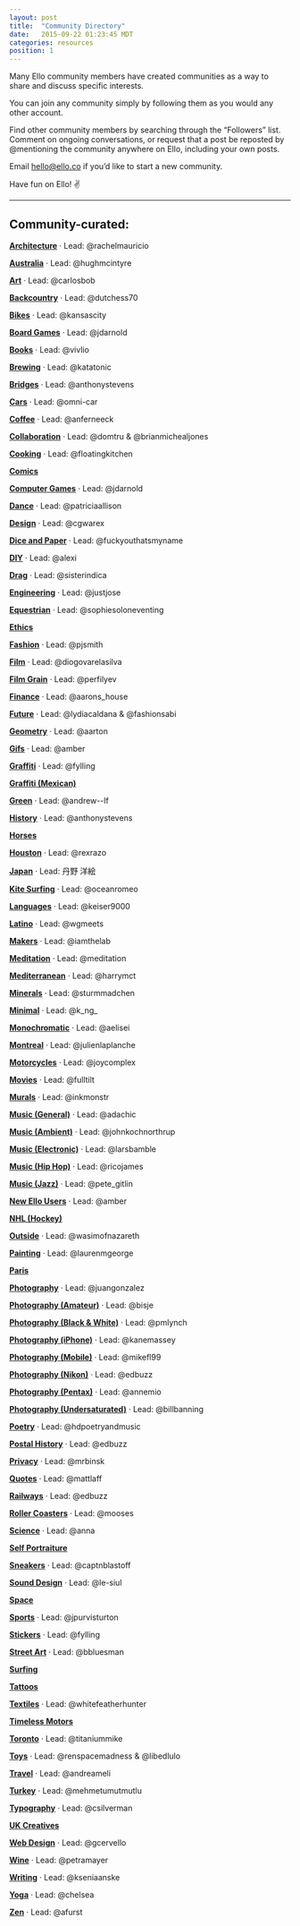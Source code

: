```yaml
---
layout: post
title:  "Community Directory"
date:   2015-09-22 01:23:45 MDT
categories: resources
position: 1
---
```


<!--- DO NOT DELETE. App links lead here. --->

Many Ello community members have created communities as a way to share and discuss specific interests. 

You can join any community simply by following them as you would any other account.

Find other community members by searching through the “Followers” list. Comment on ongoing conversations, or request that a post be reposted by @mentioning the community anywhere on Ello, including your own posts.

Email [hello@ello.co](mailto:hello@ello.co) if you’d like to start a new community.

Have fun on Ello! :v:

---

## Community-curated:

**[Architecture](https://ello.co/elloarchitecture)** · Lead: @rachelmauricio

**[Australia](https://ello.co/elloaustralia)** · Lead: @hughmcintyre

**[Art](https://ello.co/elloart)** · Lead: @carlosbob

**[Backcountry](https://ello.co/ellobackcountry)** · Lead: @dutchess70

**[Bikes](https://ello.co/bikelove)** · Lead: @kansascity

**[Board Games](https://ello.co/elloboardgames)** · Lead: @jdarnold

**[Books](https://ello.co/ellobooks)** · Lead: @vivlio

**[Brewing](https://ello.co/ellobrew)** · Lead: @katatonic

**[Bridges](https://ello.co/ellobridges)** · Lead: @anthonystevens

**[Cars](https://ello.co/ellocars)** · Lead: @omni-car

**[Coffee](https://ello.co/ellocoffeelovers)** · Lead: @anferneeck

**[Collaboration](https://ello.co/ellocollaboration)** · Lead: @domtru & @brianmichealjones

**[Cooking](https://ello.co/ellocooking)** · Lead: @floatingkitchen

**[Comics](https://ello.co/comicbuzz)**

**[Computer Games](https://ello.co/ellocomputergames)** · Lead: @jdarnold

**[Dance](https://ello.co/ellodance)** · Lead: @patriciaallison

**[Design](https://ello.co/ellodesign)** · Lead: @cgwarex

**[Dice and Paper](https://ello.co/ello_dice_and_paper)** · Lead: @fuckyouthatsmyname

**[DIY](https://ello.co/ellodiy)** · Lead: @alexi

**[Drag](https://ello.co/ellodrag)** · Lead: @sisterindica

**[Engineering](https://ello.co/elloengineering)** · Lead: @justjose

**[Equestrian](https://ello.co/elloequestrian)** · Lead: @sophiesoloneventing

**[Ethics](https://ello.co/elloethics)**

**[Fashion](https://ello.co/ellofashion)** · Lead: @pjsmith

**[Film](https://ello.co/ellofilm)** · Lead: @diogovarelasilva

**[Film Grain](https://ello.co/filmgrain)** · Lead: @perfilyev

**[Finance](https://ello.co/ellofinance)** · Lead: @aarons_house

**[Future](https://ello.co/ellofuture)** · Lead: @lydiacaldana & @fashionsabi

**[Geometry](https://ello.co/geometry)** · Lead: @aarton

**[Gifs](https://ello.co/ellogifs)** · Lead: @amber

**[Graffiti](https://ello.co/ellograffiti)** · Lead: @fylling

**[Graffiti (Mexican)](https://ello.co/mexicobeta)**

**[Green](https://ello.co/ellogreen)** · Lead: @andrew--lf

**[History](https://ello.co/oldendaze)** · Lead: @anthonystevens

**[Horses](https://ello.co/ellohorsephotography)** 

**[Houston](https://ello.co/ellohouston)** · Lead: @rexrazo

**[Japan](https://ello.co/ellojapan)** · Lead: 丹野 洋絵

**[Kite Surfing](https://ello.co/kitesurfers)** · Lead: @oceanromeo

**[Languages](https://ello.co/ellolanguages)** · Lead: @keiser9000

**[Latino](https://ello.co/ellolatino)** · Lead: @wgmeets

**[Makers](https://ello.co/ellomakers)** · Lead: @iamthelab

**[Meditation](https://ello.co/meditation)** · Lead: @meditation

**[Mediterranean](https://ello.co/mediterranean)** · Lead: @harrymct

**[Minerals](https://ello.co/mineralcase)** · Lead: @sturmmadchen

**[Minimal](https://ello.co/ellominimal)** · Lead: @k_ng_

**[Monochromatic](https://ello.co/monochromatica)** · Lead: @aelisei

**[Montreal](https://ello.co/ellomontreal)** · Lead: @julienlaplanche

**[Motorcycles](https://ello.co/ellomotorcycles)** · Lead: @joycomplex

**[Movies](https://ello.co/ellomovies)** · Lead: @fulltilt

**[Murals](https://ello.co/ellomural)** · Lead: @inkmonstr

**[Music (General)](https://ello.co/ellomusic)** · Lead: @adachic

**[Music (Ambient)](https://ello.co/elloambient)** · Lead: @johnkochnorthrup

**[Music (Electronic)](https://ello.co/elloelectronic)** · Lead: @larsbamble

**[Music (Hip Hop)](https://ello.co/ellohiphop)** · Lead: @ricojames

**[Music (Jazz)](https://ello.co/ellojazz)** · Lead: @pete_gitlin

**[New Ello Users](https://ello.co/ellonew)** · Lead: @amber

**[NHL (Hockey)](https://ello.co/nhlwraparound)** 

**[Outside](https://ello.co/ellooutside)** · Lead: @wasimofnazareth

**[Painting](https://ello.co/ellopainting)** · Lead: @laurenmgeorge

**[Paris](https://ello.co/elloparis)** 

**[Photography](https://ello.co/ellophotography)** · Lead: @juangonzalez

**[Photography (Amateur)](https://ello.co/amateur_photography)** · Lead: @bisje

**[Photography (Black & White)](https://ello.co/black-and-white-photography)** · Lead: @pmlynch

**[Photography (iPhone)](https://ello.co/elloiphoneography)** · Lead: @kanemassey

**[Photography (Mobile)](https://ello.co/ellomobilephoto)** · Lead: @mikefl99

**[Photography (Nikon)](https://ello.co/ellonikon)** · Lead: @edbuzz

**[Photography (Pentax)](https://ello.co/ellopentax)** · Lead: @annemio

**[Photography (Undersaturated)](https://ello.co/undersaturated)** · Lead: @billbanning

**[Poetry](https://ello.co/ellopoetry)** · Lead: @hdpoetryandmusic

**[Postal History](https://ello.co/postalhistory)** · Lead: @edbuzz

**[Privacy](https://ello.co/elloprivacy)** · Lead: @mrbinsk

**[Quotes](https://ello.co/quotes)** · Lead: @mattlaff

**[Railways](https://ello.co/ellorailways)** · Lead: @edbuzz

**[Roller Coasters](https://ello.co/ellocoaster)** · Lead: @mooses

**[Science](https://ello.co/elloscience)** · Lead: @anna

**[Self Portraiture](https://ello.co/elloselfportraiture)** 

**[Sneakers](https://ello.co/ellosneakers)** · Lead: @captnblastoff

**[Sound Design](https://ello.co/sounddesign)** · Lead: @le-siul

**[Space](https://ello.co/ellospace)** 

**[Sports](https://ello.co/ellosport)** · Lead: @jpurvisturton

**[Stickers](https://ello.co/ellostickers)** · Lead: @fylling

**[Street Art](https://ello.co/ellostreet)** · Lead: @bbluesman

**[Surfing](https://ello.co/surfphotography)**  

**[Tattoos](https://ello.co/ellotattoos)**

**[Textiles](https://ello.co/ellotextiles)** · Lead: @whitefeatherhunter

**[Timeless Motors](https://ello.co/timeless_motors)** 

**[Toronto](https://ello.co/ellotoronto)** · Lead: @titaniummike

**[Toys](https://ello.co/ellotoys)** · Lead: @renspacemadness & @libedlulo

**[Travel](https://ello.co/ellotravel)** · Lead: @andreameli

**[Turkey](https://ello.co/elloturkiye)** · Lead: @mehmetumutmutlu

**[Typography](https://ello.co/ellotypography)** · Lead: @csilverman

**[UK Creatives](https://ello.co/uksub)** 

**[Web Design](https://ello.co/ellowebdesign)** · Lead: @gcervello

**[Wine](https://ello.co/ellowine)** · Lead: @petramayer

**[Writing](https://ello.co/ellowrites)** · Lead: @kseniaanske

**[Yoga](https://ello.co/elloyoga)** · Lead: @chelsea

**[Zen](https://ello.co/ellozen)** · Lead: @afurst
